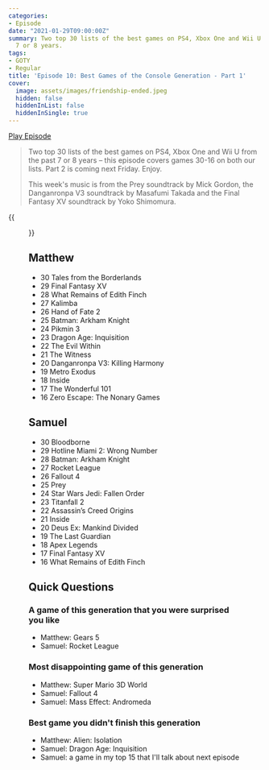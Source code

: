 ```yaml
---
categories:
- Episode
date: "2021-01-29T09:00:00Z"
summary: Two top 30 lists of the best games on PS4, Xbox One and Wii U from the past
  7 or 8 years.
tags:
- GOTY
- Regular
title: 'Episode 10: Best Games of the Console Generation - Part 1'
cover: 
  image: assets/images/friendship-ended.jpeg
  hidden: false
  hiddenInList: false
  hiddenInSingle: true
---
```


[Play Episode](https://shows.acast.com/the-back-page-a-video-games-podcast/episodes/6249ec71be92a6001320e9d0)
> Two top 30 lists of the best games on PS4, Xbox One and Wii U from the past 7 or 8 years – this episode covers games 30-16 on both our lists. Part 2 is coming next Friday. Enjoy.
>
> This week's music is from the Prey soundtrack by Mick Gordon, the Danganronpa V3 soundtrack by Masafumi Takada and the Final Fantasy XV soundtrack by Yoko Shimomura.

{{<figure 
    src="/assets/images/friendship-ended.jpeg"
    alt="Friendship Ended" >}}

## Matthew

- 30 Tales from the Borderlands
- 29 Final Fantasy XV
- 28 What Remains of Edith Finch
- 27 Kalimba
- 26 Hand of Fate 2
- 25 Batman: Arkham Knight
- 24 Pikmin 3
- 23 Dragon Age: Inquisition
- 22 The Evil Within
- 21 The Witness
- 20 Danganronpa V3: Killing Harmony
- 19 Metro Exodus
- 18 Inside
- 17 The Wonderful 101
- 16 Zero Escape: The Nonary Games

## Samuel

- 30 Bloodborne
- 29 Hotline Miami 2: Wrong Number
- 28 Batman: Arkham Knight
- 27 Rocket League
- 26 Fallout 4
- 25 Prey
- 24 Star Wars Jedi: Fallen Order
- 23 Titanfall 2
- 22 Assassin’s Creed Origins
- 21 Inside
- 20 Deus Ex: Mankind Divided
- 19 The Last Guardian
- 18 Apex Legends
- 17 Final Fantasy XV
- 16 What Remains of Edith Finch

## Quick Questions

### A game of this generation that you were surprised you like

- Matthew: Gears 5
- Samuel: Rocket League

### Most disappointing game of this generation

- Matthew: Super Mario 3D World
- Samuel: Fallout 4
- Samuel: Mass Effect: Andromeda

### Best game you didn't finish this generation

- Matthew: Alien: Isolation
- Samuel: Dragon Age: Inquisition
- Samuel: a game in my top 15 that I'll talk about next episode